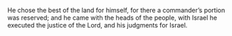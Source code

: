 He chose the best of the land for himself, for there a commander’s portion was reserved; and he came with the heads of the people, with Israel he executed the justice of the Lord, and his judgments for Israel.
